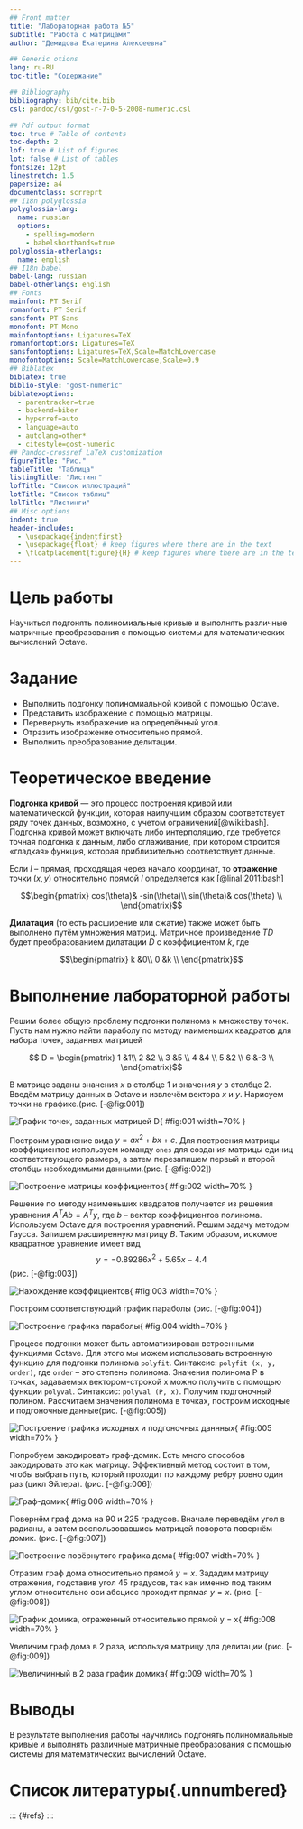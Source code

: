 ```yaml
---
## Front matter
title: "Лабораторная работа №5"
subtitle: "Работа с матрицами"
author: "Демидова Екатерина Алексеевна"

## Generic otions
lang: ru-RU
toc-title: "Содержание"

## Bibliography
bibliography: bib/cite.bib
csl: pandoc/csl/gost-r-7-0-5-2008-numeric.csl

## Pdf output format
toc: true # Table of contents
toc-depth: 2
lof: true # List of figures
lot: false # List of tables
fontsize: 12pt
linestretch: 1.5
papersize: a4
documentclass: scrreprt
## I18n polyglossia
polyglossia-lang:
  name: russian
  options:
	- spelling=modern
	- babelshorthands=true
polyglossia-otherlangs:
  name: english
## I18n babel
babel-lang: russian
babel-otherlangs: english
## Fonts
mainfont: PT Serif
romanfont: PT Serif
sansfont: PT Sans
monofont: PT Mono
mainfontoptions: Ligatures=TeX
romanfontoptions: Ligatures=TeX
sansfontoptions: Ligatures=TeX,Scale=MatchLowercase
monofontoptions: Scale=MatchLowercase,Scale=0.9
## Biblatex
biblatex: true
biblio-style: "gost-numeric"
biblatexoptions:
  - parentracker=true
  - backend=biber
  - hyperref=auto
  - language=auto
  - autolang=other*
  - citestyle=gost-numeric
## Pandoc-crossref LaTeX customization
figureTitle: "Рис."
tableTitle: "Таблица"
listingTitle: "Листинг"
lofTitle: "Список иллюстраций"
lotTitle: "Список таблиц"
lolTitle: "Листинги"
## Misc options
indent: true
header-includes:
  - \usepackage{indentfirst}
  - \usepackage{float} # keep figures where there are in the text
  - \floatplacement{figure}{H} # keep figures where there are in the text
---
```


# Цель работы

Научиться подгонять полиномиальные кривые и выполнять различные матричные преобразования с помощью системы для математических вычислений Oсtave.

# Задание

- Выполнить подгонку полиномиальной кривой с помощью Octave.
- Представить изображение с помощью матрицы.
- Перевернуть изображение на определённый угол.
- Отразить изображение относительно прямой.
- Выполнить преобразование делитации.

# Теоретическое введение

**Подгонка кривой** — это процесс построения кривой или математической функции, которая наилучшим образом соответствует ряду точек данных, возможно, с учетом ограничений[@wiki:bash]. Подгонка кривой может включать либо интерполяцию, где требуется точная подгонка к данным, либо сглаживание, при котором строится «гладкая» функция, которая приблизительно соответствует данные.

Если $l$ – прямая, проходящая через начало координат, то **отражение** точки
$(x, y)$ относительно прямой $l$ определяется как [@linal:2011:bash]

$$\begin{pmatrix}
cos(\theta)& -sin(\theta)\\
sin(\theta)& cos(\theta) \\
\end{pmatrix}$$

**Дилатация** (то есть расширение или сжатие) также может быть выполнено
путём умножения матриц. Матричное произведение $TD$ будет преобразованием дилатации
$D$ с коэффициентом $k$, где

$$\begin{pmatrix}
k &0\\
0 &k \\
\end{pmatrix}$$

# Выполнение лабораторной работы

Решим более общую проблему подгонки полинома к
множеству точек. Пусть нам нужно найти параболу по методу наименьших
квадратов для набора точек, заданных матрицей

$$ D =
\begin{pmatrix}
1 &1\\
2 &2 \\
3 &5 \\
4 &4 \\
5 &2 \\
6 &-3 \\
\end{pmatrix}$$

В матрице заданы значения $x$ в столбце 1 и значения $y$ в столбце 2.
Введём матрицу данных в Octave и извлечём вектора $x$ и $y$. Нарисуем точки на графике.(рис. [-@fig:001])

![График точек, заданных матрицей D](image/1.png){ #fig:001 width=70% }

Построим уравнение вида $y = ax^2 + bx + c$. Для построения матрицы коэффициентов используем команду `ones` для создания матрицы единиц соответствующего размера, а затем перезапишем первый и второй столбцы необходимыми данными.(рис. [-@fig:002])

![Построение матрицы коэффициентов](image/2.png){ #fig:002 width=70% }

Решение по методу наименьших квадратов получается из решения уравнения $A^TAb = A^Ty$, где $b$ – вектор коэффициентов полинома. Используем Octave для построения уравнений. Решим задачу методом Гаусса. Запишем расширенную матрицу $B$. Таким образом, искомое квадратное уравнение имеет вид
$$ y = - 0.89286x^2 + 5.65x - 4.4$$ 
(рис. [-@fig:003])

![Нахождение коэффициентов](image/3.png){ #fig:003 width=70% }

Построим соответствующий график параболы (рис. [-@fig:004])

![Построение графика параболы](image/4.png){ #fig:004 width=70% }

Процесс подгонки может быть автоматизирован встроенными функциями Octave. Для этого мы можем использовать встроенную функцию для подгонки полинома `polyfit`. Синтаксис: `polyfit (x, y, order)`, где `order` – это степень полинома. Значения полинома P в точках, задаваемых вектором-строкой x можно получить с помощью функции `polyval`. Синтаксис: `polyval (P, x)`.
Получим подгоночный полином. Рассчитаем значения полинома в точках, построим исходные и подгоночные данные(рис. [-@fig:005])

![Построение графика исходных и подгоночных даннных](image/5.png){ #fig:005 width=70% }

Попробуем закодировать граф-домик. Есть много способов закодировать это как матрицу. Эффективный метод состоит в том, чтобы выбрать путь, который проходит по каждому ребру ровно один раз (цикл Эйлера). (рис. [-@fig:006])

![Граф-домик](image/6.png){ #fig:006 width=70% }

Повернём граф дома на 90 и 225 градусов. Вначале переведём угол в радианы, а затем воспользовавшись матрицей поворота повернём домик. (рис. [-@fig:007])

![Построение повёрнутого графика дома](image/7.png){ #fig:007 width=70% }

Отразим граф дома относительно прямой $y = x$. Зададим матрицу отражения, подставив угол 45 градусов, так как именно под таким углом относительно оси абсцисс проходит прямая $y = x$. (рис. [-@fig:008])

![График домика, отраженный относительно прямой $y = x$](image/8.png){ #fig:008 width=70% }

Увеличим граф дома в 2 раза, используя матрицу для делитации (рис. [-@fig:009])

![Увеличинный в 2 раза график домика](image/9.png){ #fig:009 width=70% }

# Выводы

В результате выполнения работы научились подгонять полиномиальные кривые и выполнять различные матричные преобразования с помощью системы для математических вычислений Oсtave.

# Список литературы{.unnumbered}

::: {#refs}
:::
